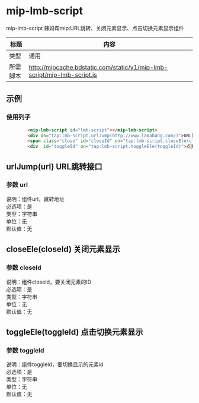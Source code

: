 # mip-lmb-script

mip-lmb-script 辣妈帮mip:URL跳转、关闭元素显示、点击切换元素显示组件

标题|内容
----|----
类型|通用
所需脚本|http://mipcache.bdstatic.com/static/v1/mip-lmb-script/mip-lmb-script.js

## 示例

### 使用列子
```html
		<mip-lmb-script id="lmb-script"></mip-lmb-script>
		<div on="tap:lmb-script.urlJump(http://www.lamabang.com/)">URL跳转</div>
		<span class="close" id="closeId" on="tap:lmb-script.closeEle(closeId)">点我关闭×</span>
		<div  id="toggleId" on="tap:lmb-script.toggleEle(toggleId)">点我切换显示×××</div>
```

## urlJump(url) URL跳转接口
### 参数 url

说明：组件url，跳转地址  
必选项：是  
类型：字符串  
单位：无  
默认值：无  

## closeEle(closeId) 关闭元素显示
### 参数 closeId

说明：组件closeId，要关闭元素的ID   
必选项：是  
类型：字符串  
单位：无  
默认值：无

## toggleEle(toggleId) 点击切换元素显示
### 参数 toggleId

说明：组件toggleId，要切换显示的元素id    
必选项：是  
类型：字符串  
单位：无  
默认值：无







